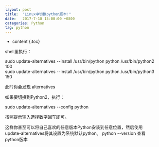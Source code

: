 ```yaml
---
layout: post
title:  "Linux中切换python版本!"
date:   2017-7-10 15:00:00 +0800
categories: Python
tag: python
---
```


* content
{:toc}




shell里执行：

sudo update-alternatives --install /usr/bin/python python /usr/bin/python2 100<br>
sudo update-alternatives --install /usr/bin/python python /usr/bin/python3 150<br>

此时你会发现 alternatives

如果要切换到Python2，执行：

sudo update-alternatives --config python

按照提示输入选择数字回车即可。

这样你甚至可以将自己喜欢的任意版本Python安装到任意位置，然后使用update-alternatives将其设置为系统默认python。
python --version 查看python版本

